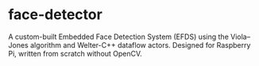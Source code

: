 # face-detector
A custom-built Embedded Face Detection System (EFDS) using the Viola–Jones algorithm and Welter-C++ dataflow actors. Designed for Raspberry Pi, written from scratch without OpenCV.
